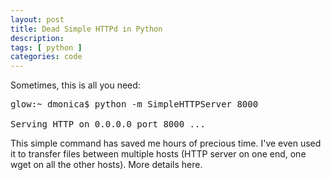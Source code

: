 ```yaml
---
layout: post
title: Dead Simple HTTPd in Python
description:
tags: [ python ]
categories: code
---
```


Sometimes, this is all you need:

<pre>
glow:~ dmonica$ python -m SimpleHTTPServer 8000

Serving HTTP on 0.0.0.0 port 8000 ...
</pre>

This simple command has saved me hours of precious time. I've even used it to transfer files between multiple hosts (HTTP server on one end, one wget on all the other hosts). More details here.

 
